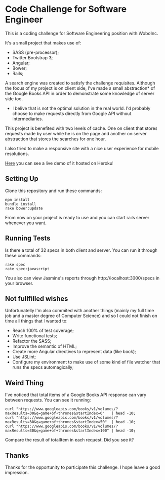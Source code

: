 Code Challenge for Software Engineer
====================================

This is a coding challenge for Software Engineering position with WoboInc. 

It's a small project that makes use of:
- SASS (pre-processor);
- Twitter Bootstrap 3;
- Angular;
- Bower;
- Rails;

A search engine was created to satisfy the challenge requisites. Although the focus of my project is on client side, 
I've made a small abstraction* of the Google Books API in order to demonstrate some knowledge of server side too.

* I belive that is not the optimal solution in the real world. I'd probably choose to make requests directly from Google API without intermediaries.

This project is benefited with two levels of cache. One on client that stores requests made by user while he is on the page and another on server abstraction that stores the searches for one hour.

I also tried to make a responsive site with a nice user experience for mobile resolutions.


[Here](http://casadei-cc.herokuapp.com/) you can see a live demo of it hosted on Heroku!

## Setting Up

Clone this repository and run these commands:

```
npm install
bundle install
rake bower:update
```

From now on your project is ready to use and you can start rails server whenever you want.

## Running Tests

Is there a total of 32 specs in both client and server. You can run it through these commands:

```
rake spec
rake spec:javascript
```

You also can view Jasmine's reports through http://localhost:3000/specs in your browser.

## Not fullfilled wishes

Unfortunatelly I'm also commited with another things (mainly my full time job and a master degree of Computer Science) and so I could not finish on time all things that I wanted to:

- Reach 100% of test coverage;
- Write functional tests;
- Refactor the SASS;
- Improve the semantic of HTML;
- Create more Angular directives to represent data (like book);
- Use JSLint;
- Configure my environment to make use of some kind of file watcher that runs the specs automagically;

## Weird Thing

I've noticed that total items of a Google Books API response can vary between requests. You can see it running:

```
curl "https://www.googleapis.com/books/v1/volumes/?maxResults=30&q=game+of+thrones&startIndex=0"   | head -10;
curl "https://www.googleapis.com/books/v1/volumes/?maxResults=30&q=game+of+thrones&startIndex=50"  | head -10; 
curl "https://www.googleapis.com/books/v1/volumes/?maxResults=30&q=game+of+thrones&startIndex=100" | head -10;
```

Compare the result of totalItem in each request. Did you see it?

## Thanks

Thanks for the opportunity to participate this challenge. I hope leave a good impression.